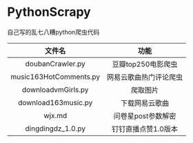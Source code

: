 # PythonScrapy



自己写的乱七八糟python爬虫代码



|         文件名         |          功能          |
| :--------------------: | :--------------------: |
|    doubanCrawler.py    |   豆瓣top250电影爬虫   |
| music163HotComments.py | 网易云歌曲热门评论爬虫 |
|   downloadvmGirls.py   |        爬取图片        |
|  download163music.py   |     下载网易云歌曲     |
|         wjx.md         |   问卷星post参数解密   |
|   dingdingdz_1.0.py    |  钉钉直播点赞1.0版本   |

